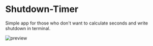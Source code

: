 # Shutdown-Timer
Simple app for those who don't want to calculate seconds and write shutdown in terminal.

![preview](https://gist.githubusercontent.com/askolt/6da0cefb18c7be7169591ab9d0455671/raw/9100fec65f221e5eecdd3782cc5c8190c4ac7176/preview_timer.png)
